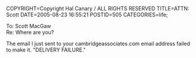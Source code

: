 COPYRIGHT=Copyright Hal Canary / ALL RIGHTS RESERVED
TITLE=ATTN: Scott
DATE=2005-08-23 16:55:21
POSTID=505
CATEGORIES=life;

To: Scott MacGaw  
Re: Where are you?

The email I just sent to your cambridgeassociates.com email address failed to make it. "DELIVERY FAILURE."
